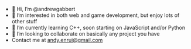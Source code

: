 - 👋 Hi, I’m @andrewgabbert
- 👀 I’m interested in both web and game development, but enjoy lots of other stuff
- 🌱 I’m currently learning C++, soon starting on JavaScript and/or Python
- 💞️ I’m looking to collaborate on basically any project you have
- Contact me at andy.enrui@gmail.com

<!---
andrewgabbert/andrewgabbert is a ✨ special ✨ repository because its `README.md` (this file) appears on your GitHub profile.
You can click the Preview link to take a look at your changes.
--->
